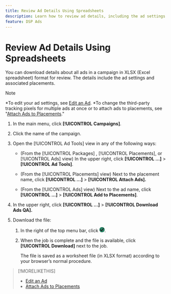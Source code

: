 ```yaml
---
title: Review Ad Details Using Spreadsheets
description: Learn how to review ad details, including the ad settings and associated placements, using spreadsheets.
feature: DSP Ads
---
```

# Review Ad Details Using Spreadsheets

You can download details about all ads in a campaign in XLSX (Excel spreadsheet) format for review. The details include the ad settings and associated placements.<!-- Clarify once I can get this to work: Do these include all ads in the campaign, only active ads in live or pending campaigns, or what? -->

>[!NOTE]
>
>*To edit your ad settings, see [Edit an Ad](/help/dsp/campaign-management/ads/ad-edit.md).
>*To change the third-party tracking pixels for multiple ads at once or to attach ads to placements, see "[Attach Ads to Placements](/help/dsp/campaign-management/ads/ad-attach-to-placement.md)."

1. In the main menu, click **[!UICONTROL Campaigns]**.

1. Click the name of the campaign.

1. Open the [!UICONTROL Ad Tools] view in any of the following ways:

   * (From the [!UICONTROL Packages] , [!UICONTROL Placements], or [!UICONTROL Ads] view) In the upper right, click **[!UICONTROL ...]** > **[!UICONTROL Ad Tools]**.

   * (From the [!UICONTROL Placements] view) Next to the placement name, click **[!UICONTROL ...]** > **[!UICONTROL Attach Ads].**

   * (From the [!UICONTROL Ads] view) Next to the ad name, click  **[!UICONTROL ...]** > **[!UICONTROL Add to Placements]**.

1. In the upper right, click **[!UICONTROL ...]** > **[!UICONTROL Download Ads QA].**

1. Download the file:

   1. In the right of the top menu bar, click ![Jobs](/help/dsp/assets/downloads.png).
   
   1. When the job is complete and the file is available, click **[!UICONTROL Download]** next to the job.
   
      The file is saved as a worksheet file (in XLSX format) according to your browser’s normal procedure.

>[!MORELIKETHIS]
>
>* [Edit an Ad](/help/dsp/campaign-management/ads/ad-edit.md)
>* [Attach Ads to Placements](/help/dsp/campaign-management/ads/ad-attach-to-placement.md)
